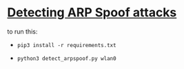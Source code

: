 # [Detecting ARP Spoof attacks]()
to run this:
- `pip3 install -r requirements.txt`
- 
    ```
    python3 detect_arpspoof.py wlan0
    ```
